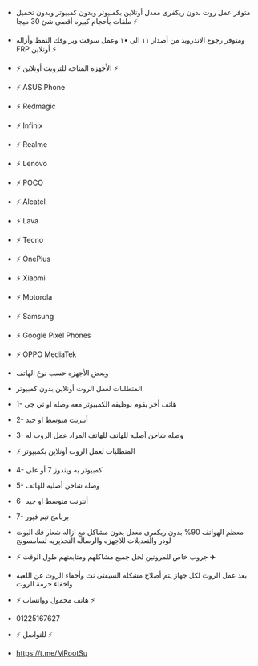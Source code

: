 - متوفر عمل روت بدون ريكفرى معدل أونلاين بكمبيوتر وبدون كمبيوتر وبدون تحميل ملفات بأحجام كبيره أقصى شئ 30 ميجا ⚡

- ومتوفر رجوع الاندرويد من أصدار ١١ الى •١ وعمل سوفت وير وفك النمط وأزاله FRP أونلاين ⚡

- ⚡ الأجهزه المتاحه للترويت أونلاين ⚡

- ⚡ ASUS Phone
- ⚡ Redmagic
- ⚡ Infinix
- ⚡ Realme
- ⚡ Lenovo
- ⚡ POCO
- ⚡ Alcatel
- ⚡ Lava
- ⚡ Tecno
- ⚡ OnePlus
- ⚡ Xiaomi
- ⚡ Motorola
- ⚡ Samsung
- ⚡ Google Pixel Phones
- ⚡ OPPO MediaTek 

- وبعض الأجهزه حسب نوع الهاتف 

- المتطلبات لعمل الروت أونلاين بدون كمبيوتر 

- 1- هاتف أخر يقوم بوظيفه الكمبيوتر معه وصله او تي جى 
- 2- أنترنت متوسط او جيد 
- 3- وصله شاحن أصليه للهاتف للهاتف المراد عمل الروت له

- ⚡ المتطلبات لعمل الروت أونلاين بكمبيوتر 

- 4- كمبيوتر به ويندوز 7 أو على 
- 5- وصله شاحن أصليه للهاتف
- 6- أنترنت متوسط او جيد 
- 7- برنامج تيم فيور 

- معظم الهواتف 90% بدون ريكفرى معدل بدون مشاكل مع ازاله شعار فك البوت لودر والتعديلات للاجهزه والرساله التحذيريه لسامسونج
- ⚡ جروب خاص للمروتين لحل جميع مشاكلهم ومتابعتهم طول الوقت ‌✈️⁩ 
- بعد عمل الروت لكل جهاز يتم أصلاح مشكله السيفتى نت وأخفاء الروت عن اللعبه واخفاء حزمة الروت

- ⚡ هاتف محمول وواتساب ⚡
- 01225167627
- ⚡ للتواصل ⚡

- https://t.me/MRootSu


